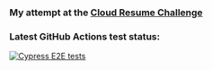 ### My attempt at the [Cloud Resume Challenge](https://cloudresumechallenge.dev/docs/the-challenge/aws/)

### Latest GitHub Actions test status:
[![Cypress E2E tests ](https://github.com/o-butt/CloudResumeChallengeFrontEnd/actions/workflows/cypress.yml/badge.svg)](https://github.com/o-butt/CloudResumeChallengeFrontEnd/actions/workflows/cypress.yml) 

